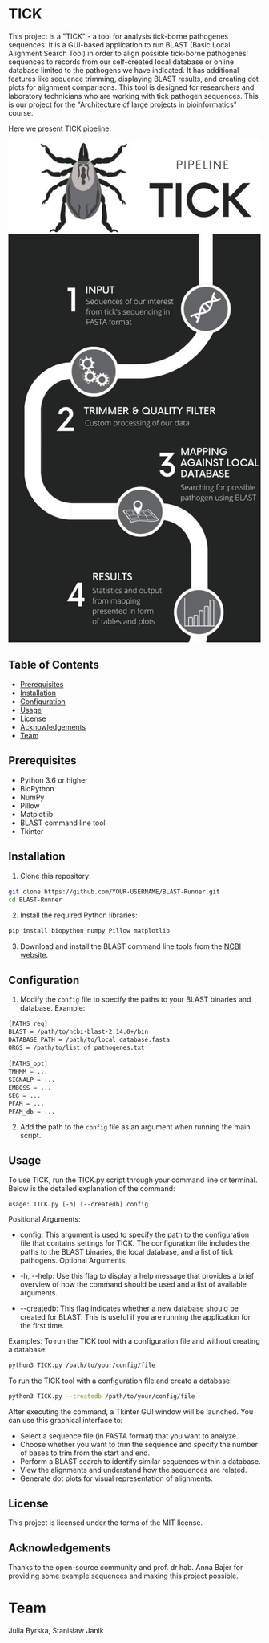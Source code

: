 # TICK
This project is a "TICK" - a tool for analysis tick-borne pathogenes sequences. It is a GUI-based application to run BLAST (Basic Local Alignment Search Tool) in order to align possible tick-borne pathogenes' sequences to records from our self-created local database or online database limited to the pathogens we have indicated. It has additional features like sequence trimming, displaying BLAST results, and creating dot plots for alignment comparisons. This tool is designed for researchers and laboratory technicians who are working with tick pathogen sequences. This is our project for the "Architecture of large projects in bioinformatics" course.

Here we present TICK pipeline:

![](TICK_pipeline.jpg)


## Table of Contents

- [Prerequisites](#prerequisites)
- [Installation](#installation)
- [Configuration](#configuration)
- [Usage](#usage)
- [License](#license)
- [Acknowledgements](#acknowledgements)
- [Team](#team)

## Prerequisites

- Python 3.6 or higher
- BioPython
- NumPy
- Pillow
- Matplotlib
- BLAST command line tool
- Tkinter

## Installation

1. Clone this repository:

```sh
git clone https://github.com/YOUR-USERNAME/BLAST-Runner.git
cd BLAST-Runner
```

2. Install the required Python libraries:

```sh
pip install biopython numpy Pillow matplotlib
```

3. Download and install the BLAST command line tools from the [NCBI website](https://www.ncbi.nlm.nih.gov/books/NBK279671/).

## Configuration

1. Modify the `config` file to specify the paths to your BLAST binaries and database. Example:

```
[PATHS_req]
BLAST = /path/to/ncbi-blast-2.14.0+/bin
DATABASE_PATH = /path/to/local_database.fasta
ORGS = /path/to/list_of_pathogenes.txt

[PATHS_opt]
TMHMM = ...
SIGNALP = ...
EMBOSS = ...
SEG = ...
PFAM = ...
PFAM_db = ...
```

2. Add the path to the `config` file as an argument when running the main script.

## Usage

To use TICK, run the TICK.py script through your command line or terminal. Below is the detailed explanation of the command:
```
usage: TICK.py [-h] [--createdb] config
```
Positional Arguments:
* config: This argument is used to specify the path to the configuration file that contains settings for TICK. The configuration file includes the paths to the BLAST binaries, the local database, and a list of tick pathogens.
Optional Arguments:
* -h, --help: Use this flag to display a help message that provides a brief overview of how the command should be used and a list of available arguments.

* --createdb: This flag indicates whether a new database should be created for BLAST. This is useful if you are running the application for the first time.

Examples:
To run the TICK tool with a configuration file and without creating a database:

```sh
python3 TICK.py /path/to/your/config/file
```
To run the TICK tool with a configuration file and create a database:

```sh
python3 TICK.py --createdb /path/to/your/config/file
```
After executing the command, a Tkinter GUI window will be launched. You can use this graphical interface to:

* Select a sequence file (in FASTA format) that you want to analyze.
* Choose whether you want to trim the sequence and specify the number of bases to trim from the start and end.
* Perform a BLAST search to identify similar sequences within a database.
* View the alignments and understand how the sequences are related.
* Generate dot plots for visual representation of alignments.

## License

This project is licensed under the terms of the MIT license.

## Acknowledgements

Thanks to the open-source community and prof. dr hab. Anna Bajer for providing some example sequences and making this project possible.

# Team
Julia Byrska, Stanisław Janik
